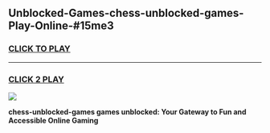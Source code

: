 
## Unblocked-Games-chess-unblocked-games-Play-Online-#15me3
<h3>
<a href="https://premium.freeplayer.one?title=chess-unblocked-games&ref=27F">CLICK TO PLAY</a></h3>
<hr>

<h3>
<a href="https://premium.freeplayer.one?title=chess-unblocked-games&ref=27F">CLICK 2 PLAY</a>
  
</h3>

<a href="https://premium.freeplayer.one?title=chess-unblocked-games&ref=27F"><img src="https://clearcache.store/games.png"></a>


**chess-unblocked-games games unblocked: Your Gateway to Fun and Accessible Online Gaming**
